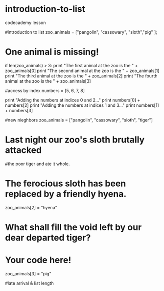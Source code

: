 # introduction-to-list
codecademy lesson


#introduction to list 
zoo_animals = ["pangolin", "cassowary", "sloth","pig" ];
# One animal is missing!

if len(zoo_animals) > 3:
	print "The first animal at the zoo is the " + zoo_animals[0]
	print "The second animal at the zoo is the " + zoo_animals[1]
	print "The third animal at the zoo is the " + zoo_animals[2]
	print "The fourth animal at the zoo is the " + zoo_animals[3]
  
  
#access by index
numbers = [5, 6, 7, 8]

print "Adding the numbers at indices 0 and 2..."
print numbers[0] + numbers[2]
print "Adding the numbers at indices 1 and 3..."
print numbers[1] + numbers[3]

#new nieghbors
zoo_animals = ["pangolin", "cassowary", "sloth", "tiger"]
# Last night our zoo's sloth brutally attacked 
#the poor tiger and ate it whole.

# The ferocious sloth has been replaced by a friendly hyena.
zoo_animals[2] = "hyena"

# What shall fill the void left by our dear departed tiger?
# Your code here!
zoo_animals[3] = "pig"


#late arrival & list length
